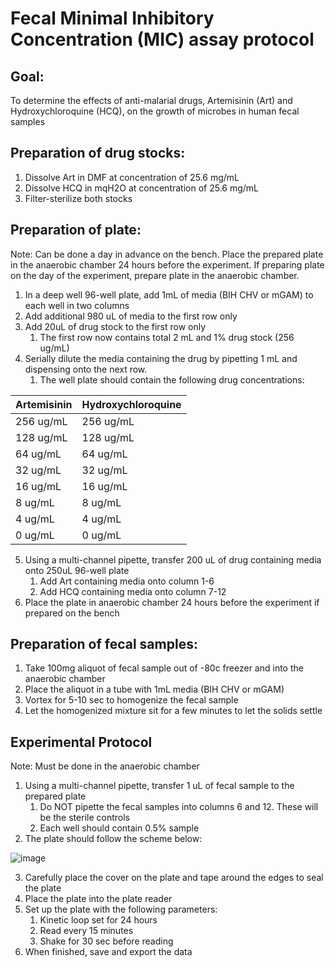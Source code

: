# Fecal Minimal Inhibitory Concentration (MIC) assay protocol
## Goal:
To determine the effects of anti-malarial drugs, Artemisinin (Art) and Hydroxychloroquine (HCQ), on the growth of microbes in human fecal samples

## Preparation of drug stocks:
1.  Dissolve Art in DMF at concentration of 25.6 mg/mL
2.	Dissolve HCQ in mqH2O at concentration of 25.6 mg/mL
3.	Filter-sterilize both stocks

## Preparation of plate:

Note: Can be done a day in advance on the bench. Place the prepared plate in the anaerobic chamber 24 hours before the experiment. If preparing plate on the day of the experiment, prepare plate in the anaerobic chamber. 

1.	In a deep well 96-well plate, add 1mL of media (BIH CHV or mGAM) to each well in two columns
2.	Add additional 980 uL of media to the first row only
3.	Add 20uL of drug stock to the first row only
    1.	The first row now contains total 2 mL and 1% drug stock (256 ug/mL)
4.	Serially dilute the media containing the drug by pipetting 1 mL and dispensing onto the next row.
    1.	The well plate should contain the following drug concentrations:

| Artemisinin | Hydroxychloroquine |
|-------------|--------------------|
| 256 ug/mL   | 256 ug/mL          |
| 128 ug/mL   | 128 ug/mL          |
| 64 ug/mL   | 64 ug/mL          |
| 32 ug/mL   | 32 ug/mL          |
| 16 ug/mL   | 16 ug/mL          |
| 8 ug/mL   | 8 ug/mL          |
| 4 ug/mL   | 4 ug/mL          |
| 0 ug/mL   | 0 ug/mL          |

5.	Using a multi-channel pipette, transfer 200 uL of drug containing media onto 250uL 96-well plate
    1.	Add Art containing media onto column 1-6
    2.	Add HCQ containing media onto column 7-12
6.	Place the plate in anaerobic chamber 24 hours before the experiment if prepared on the bench

## Preparation of fecal samples:

1.	Take 100mg aliquot of fecal sample out of -80c freezer and into the anaerobic chamber
2.	Place the aliquot in a tube with 1mL media (BIH CHV or mGAM)
3.	Vortex for 5-10 sec to homogenize the fecal sample
4.	Let the homogenized mixture sit for a few minutes to let the solids settle

## Experimental Protocol

Note: Must be done in the anaerobic chamber

1.	Using a multi-channel pipette, transfer 1 uL of fecal sample to the prepared plate
    1.	Do NOT pipette the fecal samples into columns 6 and 12. These will be the sterile controls
    2.	Each well should contain 0.5% sample
2.	The plate should follow the scheme below:

![image](https://user-images.githubusercontent.com/93950551/140824504-c8880e4a-3950-4492-abad-2d9c009c46b6.png)

3.	Carefully place the cover on the plate and tape around the edges to seal the plate
4.	Place the plate into the plate reader
5.	Set up the plate with the following parameters:
    1.	Kinetic loop set for 24 hours
    2.	Read every 15 minutes
    3.	Shake for 30 sec before reading
6.	When finished, save and export the data

